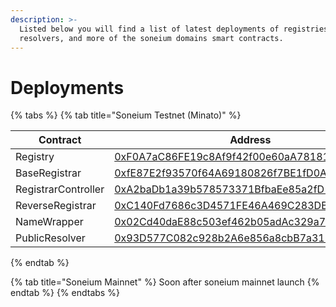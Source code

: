 ```yaml
---
description: >-
  Listed below you will find a list of latest deployments of registries,
  resolvers, and more of the soneium domains smart contracts.
---
```


# Deployments



{% tabs %}
{% tab title="Soneium Testnet (Minato)" %}
<table><thead><tr><th width="209">Contract</th><th>Address</th></tr></thead><tbody><tr><td>Registry</td><td><a href="https://explorer-testnet.soneium.org/address/0xF0A7aC86FE19c8Af9f42f00e60aA781818F676CB">0xF0A7aC86FE19c8Af9f42f00e60aA781818F676CB</a></td></tr><tr><td>BaseRegistrar</td><td><a href="https://explorer-testnet.soneium.org/address/0xfE87E2f93570f64A69180826f7BE1fD0A46b268a">0xfE87E2f93570f64A69180826f7BE1fD0A46b268a</a></td></tr><tr><td>RegistrarController</td><td><a href="https://explorer-testnet.soneium.org/address/0xA2baDb1a39b578573371BfbaEe85a2fD1db16D63">0xA2baDb1a39b578573371BfbaEe85a2fD1db16D63</a></td></tr><tr><td>ReverseRegistrar</td><td><a href="https://explorer-testnet.soneium.org/address/0xC140Fd7686c3D4571FE46A469C283DBB5D56815E">0xC140Fd7686c3D4571FE46A469C283DBB5D56815E</a></td></tr><tr><td>NameWrapper</td><td><a href="https://explorer-testnet.soneium.org/address/0x02Cd40daE88c503ef462b05adAc329a7F87A6421">0x02Cd40daE88c503ef462b05adAc329a7F87A6421</a></td></tr><tr><td>PublicResolver</td><td><a href="https://explorer-testnet.soneium.org/address/0x93D577C082c928b2A6e856a8cbB7a31Fc0305BD2">0x93D577C082c928b2A6e856a8cbB7a31Fc0305BD2</a></td></tr></tbody></table>
{% endtab %}

{% tab title="Soneium Mainnet" %}
Soon after soneium mainnet launch
{% endtab %}
{% endtabs %}

